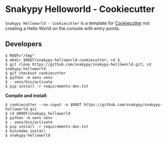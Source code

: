 # Snakypy Helloworld - Cookiecutter

`Snakypy Helloworld - Cookiecutter` is a template for [Cookiecutter](https://github.com/cookiecutter/cookiecutter) not creating a Hello World on the console with entry points.


## Developers

```
$ ROOT="/tmp"
$ mkdir $ROOT/snakypy-helloworld-cookiecutter; cd $_
$ git clone https://github.com/snakypy/snakypy-helloworld.git; cd snakypy-helloworld
$ git checkout cookiecutter
$ python -m venv venv
$ . venv/bin/activate
$ pip install -r requirements-dev.txt
```

**Compile and install:**

```
$ cookiecutter --no-input -o $ROOT https://github.com/snakypy/snakypy-helloworld.git
$ cd $ROOT/snakypy_helloworld
$ python -m venv venv
$ . venv/bin/activate
$ pip install -r requirements-dev.txt
$ bin/make install
$ snakypy-helloworld
```
